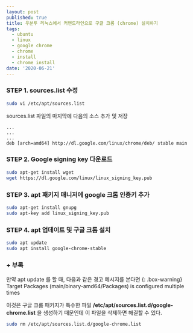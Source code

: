 ```yaml
---
layout: post
published: true
title: 우분투 리눅스에서 커맨드라인으로 구글 크롬 (chrome) 설치하기
tags:
  - ubuntu
  - linux
  - google chrome
  - chrome
  - install
  - chrome install
date: '2020-06-21'
---
```

### STEP 1. sources.list 수정

```bash
sudo vi /etc/apt/sources.list
```
sources.list 파일의 마지막에 다음의 소스 추가 및 저장

```
...
...
...
deb [arch=amd64] http://dl.google.com/linux/chrome/deb/ stable main
```


### STEP 2. Google signing key 다운로드

```bash
sudo apt-get install wget
wget https://dl.google.com/linux/linux_signing_key.pub
```


### STEP 3. apt 패키지 매니저에 google 크롬 인증키 추가

```bash
sudo apt-get install gnupg
sudo apt-key add linux_signing_key.pub
```


### STEP 4. apt 업데이트 및 구글 크롬 설치

```bash
sudo apt update
sudo apt install google-chrome-stable
```


### + 부록

만약 apt update 를 할 때, 다음과 같은 경고 메시지를 본다면
{: .box-warning} 
Target Packages (main/binary-amd64/Packages) is configured multiple times

이것은 구글 크롬 패키지가 특수한 파일 **/etc/apt/sources.list.d/google-chrome.list** 을 생성하기 때문인데 이 파일을 삭제하면 해결할 수 있다.

```bash
sudo rm /etc/apt/sources.list.d/google-chrome.list
```
